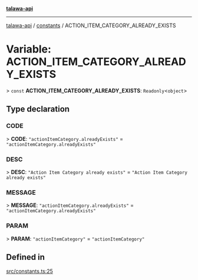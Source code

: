 [**talawa-api**](../../README.md)

***

[talawa-api](../../modules.md) / [constants](../README.md) / ACTION\_ITEM\_CATEGORY\_ALREADY\_EXISTS

# Variable: ACTION\_ITEM\_CATEGORY\_ALREADY\_EXISTS

\> `const` **ACTION\_ITEM\_CATEGORY\_ALREADY\_EXISTS**: `Readonly`\<`object`\>

## Type declaration

### CODE

\> **CODE**: `"actionItemCategory.alreadyExists"` = `"actionItemCategory.alreadyExists"`

### DESC

\> **DESC**: `"Action Item Category already exists"` = `"Action Item Category already exists"`

### MESSAGE

\> **MESSAGE**: `"actionItemCategory.alreadyExists"` = `"actionItemCategory.alreadyExists"`

### PARAM

\> **PARAM**: `"actionItemCategory"` = `"actionItemCategory"`

## Defined in

[src/constants.ts:25](https://github.com/PalisadoesFoundation/talawa-api/blob/832d310bae30bd8cb45fb1b44f62dd776dccc52f/src/constants.ts#L25)
